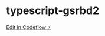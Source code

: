 # typescript-gsrbd2

[Edit in Codeflow ⚡️](https://stackblitz.com/~/github.com/JeffCarroll58/typescript-gsrbd2)